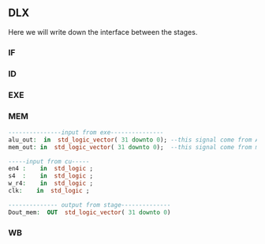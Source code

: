 ## DLX
Here we will write down the interface between the stages.
### IF

### ID



### EXE

### MEM
```vhdl
---------------input from exe---------------
alu_out:  in  std_logic_vector( 31 downto 0); --this signal come from ALU_Out register
mem_out: in  std_logic_vector( 31 downto 0);  --this signal come from mem register

-----input from cu-----
en4 :    in  std_logic ;
s4  :    in  std_logic ;
w_r4:    in  std_logic ;
clk:    in  std_logic ;

-------------- output from stage--------------
Dout_mem:  OUT  std_logic_vector( 31 downto 0)
```
### WB
